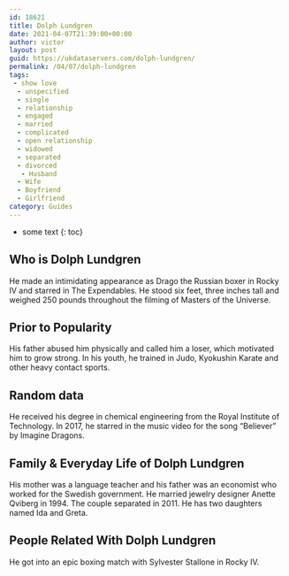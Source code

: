 ```yaml
---
id: 18621
title: Dolph Lundgren
date: 2021-04-07T21:39:00+00:00
author: victor
layout: post
guid: https://ukdataservers.com/dolph-lundgren/
permalink: /04/07/dolph-lundgren
tags:
 - show love
  - unspecified
  - single
  - relationship
  - engaged
  - married
  - complicated
  - open relationship
  - widowed
  - separated
  - divorced
   - Husband
  - Wife
  - Boyfriend
  - Girlfriend
category: Guides
---
```


* some text
{: toc}


## Who is Dolph Lundgren



He made an intimidating appearance as Drago the Russian boxer in Rocky IV and starred in The Expendables. He stood six feet, three inches tall and weighed 250 pounds throughout the filming of Masters of the Universe.

                
                
                
## Prior to Popularity



His father abused him physically and called him a loser, which motivated him to grow strong. In his youth, he trained in Judo, Kyokushin Karate and other heavy contact sports.

                
                
                
## Random data



He received his degree in chemical engineering from the Royal Institute of Technology. In 2017, he starred in the music video for the song &#8220;Believer&#8221; by Imagine Dragons.

                
                
                
## Family & Everyday Life of Dolph Lundgren



His mother was a language teacher and his father was an economist who worked for the Swedish government. He married jewelry designer Anette Qviberg in 1994. The couple separated in 2011. He has two daughters named Ida and Greta.

                
                
                
## People Related With Dolph Lundgren



He got into an epic boxing match with Sylvester Stallone in Rocky IV.

                
              
            
          
          
          